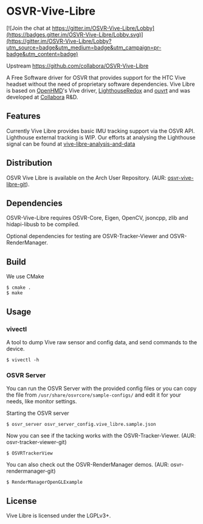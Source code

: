 # OSVR-Vive-Libre

[![Join the chat at https://gitter.im/OSVR-Vive-Libre/Lobby](https://badges.gitter.im/OSVR-Vive-Libre/Lobby.svg)](https://gitter.im/OSVR-Vive-Libre/Lobby?utm_source=badge&utm_medium=badge&utm_campaign=pr-badge&utm_content=badge)

Upstream <https://github.com/collabora/OSVR-Vive-Libre>

A Free Software driver for OSVR that provides support for the HTC Vive headset
without the need of proprietary software dependencies. 
Vive Libre is based on [OpenHMD](https://github.com/OpenHMD/OpenHMD)'s Vive driver, [LighthouseRedox](https://github.com/nairol/LighthouseRedox/) and [ouvrt](https://github.com/pH5/ouvrt)
and was developed at [Collabora](https://www.collabora.com/) R&D.

## Features

Currently Vive Libre provides basic IMU tracking support via the OSVR API.
Lighthouse external tracking is WIP. 
Our efforts at analysing the Lighthouse signal can be found at
[vive-libre-analysis-and-data](https://git.collabora.com/cgit/user/lubosz/vive-libre-analysis-and-data.git/)

## Distribution

OSVR Vive Libre is available on the Arch User Repository. (AUR: [osvr-vive-libre-git](https://aur.archlinux.org/packages/osvr-vive-libre-git)).

## Dependencies

OSVR-Vive-Libre requires OSVR-Core, Eigen, OpenCV, jsoncpp, zlib and hidapi-libusb to be compiled.

Optional dependencies for testing are OSVR-Tracker-Viewer and OSVR-RenderManager.

## Build

We use CMake

    $ cmake .
    $ make

## Usage

### vivectl

A tool to dump Vive raw sensor and config data, and send commands to the device.
	
	$ vivectl -h

### OSVR Server

You can run the OSVR Server with the provided config files or you can copy the file from `/usr/share/osvrcore/sample-configs/` and edit it for your needs, like monitor settings.

Starting the OSVR server

	$ osvr_server osvr_server_config.vive_libre.sample.json

Now you can see if the tacking works with the OSVR-Tracker-Viewer. (AUR: osvr-tracker-viewer-git)

	$ OSVRTrackerView

You can also check out the OSVR-RenderManager demos. (AUR: osvr-rendermanager-git)

	$ RenderManagerOpenGLExample

## License

Vive Libre is licensed under the LGPLv3+.


